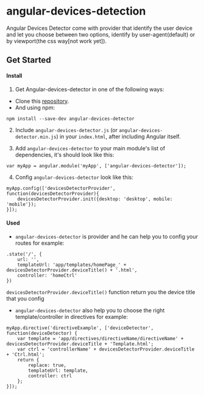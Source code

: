 # angular-devices-detection
Angular Devices Detector come with provider that identify the user device and let you choose between two options, identify by user-agent(default) or by viewport(the css way[not work yet]).

## Get Started

#### Install

1. Get Angular-devices-detector in one of the following ways:
* Clone this [repository](https://github.com/BnayaZil/angular-devices-detection).
* And using npm:

```
npm install --save-dev angular-devices-detector
```

2. Include ```angular-devices-detector.js``` (or ```angular-devices-detector.min.js```) in your ```index.html```, after including Angular itself.

3. Add ```angular-devices-detector```  to your main module's list of dependencies, it's should look like this:

```
var myApp = angular.module('myApp', ['angular-devices-detector']);
```
4. Config ```angular-devices-detector``` look like this:

```
myApp.config(['devicesDetectorProvider', function(devicesDetectorProvider){
	devicesDetectorProvider.init({desktop: 'desktop', mobile: 'mobile'});
}]);
```

#### Used

* ```angular-devices-detector``` is provider and he can help you to config your routes for example:

```
.state('/', {
	url: '',
	templateUrl: 'app/templates/homePage_' + devicesDetectorProvider.deviceTitle() + '.html',
	controller: 'homeCtrl'
})
```
```devicesDetectorProvider.deviceTitle()``` function return you the device title that you config

* ```angular-devices-detector``` also help you to choose the right template/controller in directives for example:

```
myApp.directive('directiveExample', ['deviceDetector', function(deviceDetector) {
	var template = 'app/directives/directiveName/directiveName' + devicesDetectorProvider.deviceTitle + 'Template.html';
	var ctrl = 'controllerName' + devicesDetectorProvider.deviceTitle + 'Ctrl.html';
	return {
		replace: true,
		templateUrl: template,
		controller: ctrl
	};
}]);
```
